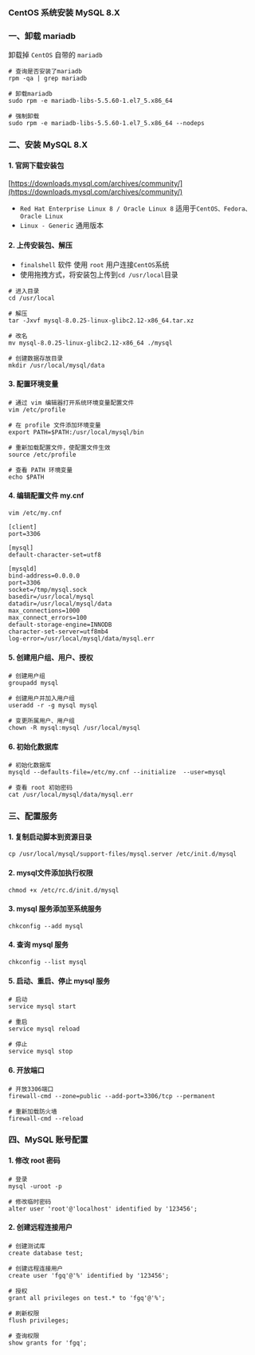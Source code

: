 ### CentOS 系统安装 MySQL 8.X
 
### 一、卸载 mariadb
卸载掉 `CentOS` 自带的 `mariadb`

```
# 查询是否安装了mariadb
rpm -qa | grep mariadb

# 卸载mariadb
sudo rpm -e mariadb-libs-5.5.60-1.el7_5.x86_64

# 强制卸载
sudo rpm -e mariadb-libs-5.5.60-1.el7_5.x86_64 --nodeps
```


### 二、安装 MySQL 8.X
#### 1. 官网下载安装包
[https://downloads.mysql.com/archives/community/](https://downloads.mysql.com/archives/community/)

* `Red Hat Enterprise Linux 8 / Oracle Linux 8`   适用于`CentOS、Fedora、Oracle Linux`
* `Linux - Generic` 通用版本

#### 2. 上传安装包、解压
* `finalshell` 软件 使用 `root` 用户连接`CentOS`系统
* 使用拖拽方式，将安装包上传到`cd /usr/local`目录

```
# 进入目录
cd /usr/local

# 解压
tar -Jxvf mysql-8.0.25-linux-glibc2.12-x86_64.tar.xz 

# 改名
mv mysql-8.0.25-linux-glibc2.12-x86_64 ./mysql

# 创建数据存放目录
mkdir /usr/local/mysql/data
```



#### 3. 配置环境变量
```
# 通过 vim 编辑器打开系统环境变量配置文件
vim /etc/profile
```

```
# 在 profile 文件添加环境变量
export PATH=$PATH:/usr/local/mysql/bin
```

```
# 重新加载配置文件，使配置文件生效
source /etc/profile

# 查看 PATH 环境变量
echo $PATH
```


#### 4. 编辑配置文件 my.cnf
`vim /etc/my.cnf`


```
[client]
port=3306

[mysql]
default-character-set=utf8

[mysqld]
bind-address=0.0.0.0
port=3306
socket=/tmp/mysql.sock
basedir=/usr/local/mysql
datadir=/usr/local/mysql/data
max_connections=1000
max_connect_errors=100
default-storage-engine=INNODB
character-set-server=utf8mb4
log-error=/usr/local/mysql/data/mysql.err
```


#### 5. 创建用户组、用户、授权
```
# 创建用户组
groupadd mysql

# 创建用户并加入用户组
useradd -r -g mysql mysql  

# 变更所属用户、用户组
chown -R mysql:mysql /usr/local/mysql
```



#### 6. 初始化数据库
```
# 初始化数据库
mysqld --defaults-file=/etc/my.cnf --initialize  --user=mysql

# 查看 root 初始密码
cat /usr/local/mysql/data/mysql.err
```



### 三、配置服务
#### 1. 复制启动脚本到资源目录
```
cp /usr/local/mysql/support-files/mysql.server /etc/init.d/mysql
```


#### 2. mysql文件添加执行权限
```
chmod +x /etc/rc.d/init.d/mysql
```


#### 3. mysql 服务添加至系统服务
```
chkconfig --add mysql
```


#### 4. 查询 mysql 服务
```
chkconfig --list mysql
```

#### 5. 启动、重启、停止 mysql 服务
```
# 启动
service mysql start

# 重启
service mysql reload

# 停止
service mysql stop
```


#### 6. 开放端口
```
# 开放3306端口
firewall-cmd --zone=public --add-port=3306/tcp --permanent

# 重新加载防火墙
firewall-cmd --reload
```



### 四、MySQL 账号配置
#### 1. 修改 root 密码
```
# 登录
mysql -uroot -p

# 修改临时密码
alter user 'root'@'localhost' identified by '123456';
```


#### 2. 创建远程连接用户
```
# 创建测试库
create database test;

# 创建远程连接用户
create user 'fgq'@'%' identified by '123456';

# 授权
grant all privileges on test.* to 'fgq'@'%';  

# 刷新权限
flush privileges;  
 
# 查询权限
show grants for 'fgq';
```